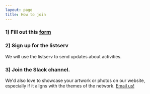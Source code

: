 ```yaml
---
layout: page
title: How to join
---
```

   
### 1) Fill out this [form](https://docs.google.com/forms/d/e/1FAIpQLSe44nn4INA-2UqP9pUu2XPLG8L_2rKC-BBeeE4x9FTWlXhTkg/viewform?embedded=true)

### 2) Sign up for the listserv
We will use the listserv to send updates about activities.

### 3) Join the Slack channel. 

We'd also love to showcase your artwork or photos on our website, especially if it aligns with the themes of the network.
[Email us!](mailto:OceanObsECS@gmail.com)
